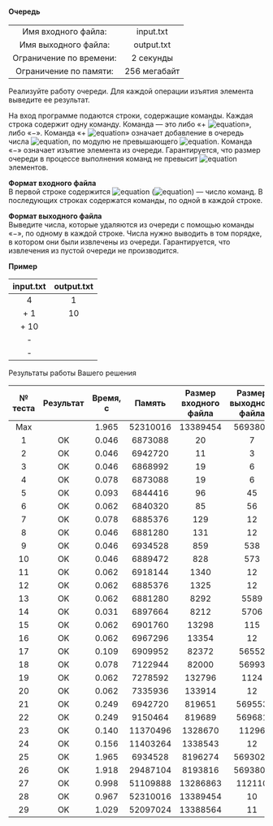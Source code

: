#### Очередь ####


|                          |              |
|:------------------------:|:------------:|
| Имя входного файла:      | input.txt    |
| Имя выходного файла:     | output.txt   |
| Ограничение по времени:  | 2 секунды    |
| Ограничение по памяти:   | 256 мегабайт |

Реализуйте работу очереди. Для каждой операции изъятия элемента выведите ее результат.

На вход программе подаются строки, содержащие команды. Каждая строка содержит одну команду. Команда — это либо «+ ![equation](http://latex.codecogs.com/svg.latex?\inline&space;N)», либо «−». Команда «+ ![equation](http://latex.codecogs.com/svg.latex?\inline&space;N)» означает добавление в очередь числа ![equation](http://latex.codecogs.com/svg.latex?\inline&space;N), по модулю не превышающего ![equation](http://latex.codecogs.com/svg.latex?\inline&space;10^9). Команда «−» означает изъятие элемента из очереди. Гарантируется, что размер очереди в процессе выполнения команд не превысит ![equation](http://latex.codecogs.com/svg.latex?\inline&space;10^6) элементов.

__Формат входного файла__<br>
В первой строке содержится ![equation](http://latex.codecogs.com/svg.latex?\inline&space;M) (![equation](https://latex.codecogs.com/svg.latex?\inline&space;1&space;\le&space;M&space;\le&space;10^6)) — число команд. В последующих строках содержатся команды, по одной в каждой строке.

__Формат выходного файла__<br>
Выведите числа, которые удаляются из очереди с помощью команды «−», по одному в каждой строке. Числа нужно выводить в том порядке, в котором они были извлечены из очереди. Гарантируется, что извлечения из пустой очереди не производится.

__Пример__

|  input.txt  |  output.txt  |
|:-----------:|:------------:|
| 4           | 1            |
| + 1         | 10           |
| + 10        |              |
| -           |              |
| -           |              |


Результаты работы Вашего решения

|№ теста  | Результат | Время, с |  Память  | Размер входного файла | Размер выходного файла |
|:-------:|:---------:|:--------:|:--------:|:---------------------:|:----------------------:|
|  Max	  |           |	1.965	 | 52310016 |	13389454            |   5693807              |
| 1	      | OK	      | 0.046	 | 6873088  |	20	                |   7                    |
| 2	      | OK	      | 0.046	 | 6942720  |	11	                | 	3                    |
| 3		  | OK	      | 0.046	 | 6868992  |	19	                | 	6                    |
| 4		  | OK	      | 0.078	 | 6873088  |	19	                | 	6                    |
| 5		  | OK	      | 0.093	 | 6844416  |	96	                | 	45                   |
| 6		  | OK	      | 0.062	 | 6840320  |	85	                | 	56                   |
| 7		  | OK	      | 0.078	 | 6885376  |	129	                | 	12                   |
| 8		  | OK	      | 0.046	 | 6881280  |	131	                | 	12                   |
| 9		  | OK	      | 0.046	 | 6934528  |	859	                | 	538                  |
| 10	  | OK	      | 0.046	 | 6889472  |	828	                | 	573                  |
| 11	  | OK	      | 0.062	 | 6918144  |	1340	            | 	12                   |
| 12	  | OK	      | 0.062	 | 6885376  |	1325	            | 	12                   |
| 13      | OK	      | 0.062	 | 6881280	|	8292	            | 	5589                 |
| 14      | OK	      | 0.031	 | 6897664	|	8212	            | 	5706                 |
| 15      | OK	      | 0.062	 | 6901760	|	13298	            | 	115                  |
| 16      | OK	      | 0.062	 | 6967296	|	13354	            | 	12                   |
| 17      | OK	      | 0.109	 | 6909952	|	82372	            | 	56552                |
| 18      | OK	      | 0.078	 | 7122944	|	82000	            | 	56993                |
| 19      | OK	      | 0.062	 | 7278592	|	132796	            | 	1124                 |
| 20      | OK	      | 0.062	 | 7335936	|	133914	            | 	12                   |
| 21      | OK	      | 0.249	 | 6942720	|	819651	            | 	569553               |
| 22      | OK	      | 0.249	 | 9150464	|	819689	            | 	569681               |
| 23      | OK	      | 0.140	 | 11370496 |   1328670	            | 	11296                |
| 24      | OK	      | 0.156	 | 11403264 |   1338543	            | 	12                   |
| 25      | OK	      | 1.965	 | 6934528	|	8196274	            | 	5693025              |
| 26      | OK	      | 1.918	 | 29487104 |	8193816	            | 	5693807              |
| 27      | OK	      | 0.998	 | 51109888 |	13286863	        | 	112110               |
| 28      | OK	      | 0.967	 | 52310016 |	13389454	        | 	10                   |
| 29      | OK	      | 1.029	 | 52097024 |	13388564	        | 	11                   |
